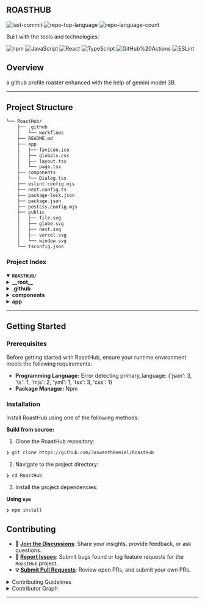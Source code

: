 ## ROASTHUB
<p align="left">
	<img src="https://img.shields.io/github/last-commit/JaswanthRemiel/RoastHub?style=flat&logo=git&logoColor=white&color=0080ff" alt="last-commit">
	<img src="https://img.shields.io/github/languages/top/JaswanthRemiel/RoastHub?style=flat&color=0080ff" alt="repo-top-language">
	<img src="https://img.shields.io/github/languages/count/JaswanthRemiel/RoastHub?style=flat&color=0080ff" alt="repo-language-count">
</p>
<p align="left">Built with the tools and technologies:</p>
<p align="left">
	<img src="https://img.shields.io/badge/npm-CB3837.svg?style=flat&logo=npm&logoColor=white" alt="npm">
	<img src="https://img.shields.io/badge/JavaScript-F7DF1E.svg?style=flat&logo=JavaScript&logoColor=black" alt="JavaScript">
	<img src="https://img.shields.io/badge/React-61DAFB.svg?style=flat&logo=React&logoColor=black" alt="React">
	<img src="https://img.shields.io/badge/TypeScript-3178C6.svg?style=flat&logo=TypeScript&logoColor=white" alt="TypeScript">
	<img src="https://img.shields.io/badge/GitHub%20Actions-2088FF.svg?style=flat&logo=GitHub-Actions&logoColor=white" alt="GitHub%20Actions">
	<img src="https://img.shields.io/badge/ESLint-4B32C3.svg?style=flat&logo=ESLint&logoColor=white" alt="ESLint">
</p>

##  Overview

a github profile roaster enhanced with the help of gemini model 3B.

---

##  Project Structure

```sh
└── RoastHub/
    ├── .github
    │   └── workflows
    ├── README.md
    ├── app
    │   ├── favicon.ico
    │   ├── globals.css
    │   ├── layout.tsx
    │   └── page.tsx
    ├── components
    │   └── Dialog.tsx
    ├── eslint.config.mjs
    ├── next.config.ts
    ├── package-lock.json
    ├── package.json
    ├── postcss.config.mjs
    ├── public
    │   ├── file.svg
    │   ├── globe.svg
    │   ├── next.svg
    │   ├── vercel.svg
    │   └── window.svg
    └── tsconfig.json
```


###  Project Index
<details open>
	<summary><b><code>ROASTHUB/</code></b></summary>
	<details> <!-- __root__ Submodule -->
		<summary><b>__root__</b></summary>
		<blockquote>
			<table>
			<tr>
				<td><b><a href='https://github.com/JaswanthRemiel/RoastHub/blob/master/package-lock.json'>package-lock.json</a></b></td>
				<td><code>❯ REPLACE-ME</code></td>
			</tr>
			<tr>
				<td><b><a href='https://github.com/JaswanthRemiel/RoastHub/blob/master/next.config.ts'>next.config.ts</a></b></td>
				<td><code>❯ REPLACE-ME</code></td>
			</tr>
			<tr>
				<td><b><a href='https://github.com/JaswanthRemiel/RoastHub/blob/master/tsconfig.json'>tsconfig.json</a></b></td>
				<td><code>❯ REPLACE-ME</code></td>
			</tr>
			<tr>
				<td><b><a href='https://github.com/JaswanthRemiel/RoastHub/blob/master/eslint.config.mjs'>eslint.config.mjs</a></b></td>
				<td><code>❯ REPLACE-ME</code></td>
			</tr>
			<tr>
				<td><b><a href='https://github.com/JaswanthRemiel/RoastHub/blob/master/postcss.config.mjs'>postcss.config.mjs</a></b></td>
				<td><code>❯ REPLACE-ME</code></td>
			</tr>
			<tr>
				<td><b><a href='https://github.com/JaswanthRemiel/RoastHub/blob/master/package.json'>package.json</a></b></td>
				<td><code>❯ REPLACE-ME</code></td>
			</tr>
			</table>
		</blockquote>
	</details>
	<details> <!-- .github Submodule -->
		<summary><b>.github</b></summary>
		<blockquote>
			<details>
				<summary><b>workflows</b></summary>
				<blockquote>
					<table>
					<tr>
						<td><b><a href='https://github.com/JaswanthRemiel/RoastHub/blob/master/.github/workflows/nextjs.yml'>nextjs.yml</a></b></td>
						<td><code>❯ REPLACE-ME</code></td>
					</tr>
					</table>
				</blockquote>
			</details>
		</blockquote>
	</details>
	<details> <!-- components Submodule -->
		<summary><b>components</b></summary>
		<blockquote>
			<table>
			<tr>
				<td><b><a href='https://github.com/JaswanthRemiel/RoastHub/blob/master/components/Dialog.tsx'>Dialog.tsx</a></b></td>
				<td><code>❯ REPLACE-ME</code></td>
			</tr>
			</table>
		</blockquote>
	</details>
	<details> <!-- app Submodule -->
		<summary><b>app</b></summary>
		<blockquote>
			<table>
			<tr>
				<td><b><a href='https://github.com/JaswanthRemiel/RoastHub/blob/master/app/layout.tsx'>layout.tsx</a></b></td>
				<td><code>❯ REPLACE-ME</code></td>
			</tr>
			<tr>
				<td><b><a href='https://github.com/JaswanthRemiel/RoastHub/blob/master/app/globals.css'>globals.css</a></b></td>
				<td><code>❯ REPLACE-ME</code></td>
			</tr>
			<tr>
				<td><b><a href='https://github.com/JaswanthRemiel/RoastHub/blob/master/app/page.tsx'>page.tsx</a></b></td>
				<td><code>❯ REPLACE-ME</code></td>
			</tr>
			</table>
		</blockquote>
	</details>
</details>

---
##  Getting Started

###  Prerequisites

Before getting started with RoastHub, ensure your runtime environment meets the following requirements:

- **Programming Language:** Error detecting primary_language: {'json': 3, 'ts': 1, 'mjs': 2, 'yml': 1, 'tsx': 3, 'css': 1}
- **Package Manager:** Npm


###  Installation

Install RoastHub using one of the following methods:

**Build from source:**

1. Clone the RoastHub repository:
```sh
❯ git clone https://github.com/JaswanthRemiel/RoastHub
```

2. Navigate to the project directory:
```sh
❯ cd RoastHub
```

3. Install the project dependencies:


**Using `npm`** &nbsp;

```sh
❯ npm install
```

##  Contributing

- **💬 [Join the Discussions](https://github.com/JaswanthRemiel/RoastHub/discussions)**: Share your insights, provide feedback, or ask questions.
- **🐛 [Report Issues](https://github.com/JaswanthRemiel/RoastHub/issues)**: Submit bugs found or log feature requests for the `RoastHub` project.
- **💡 [Submit Pull Requests](https://github.com/JaswanthRemiel/RoastHub/blob/main/CONTRIBUTING.md)**: Review open PRs, and submit your own PRs.

<details closed>
<summary>Contributing Guidelines</summary>

1. **Fork the Repository**: Start by forking the project repository to your github account.
2. **Clone Locally**: Clone the forked repository to your local machine using a git client.
   ```sh
   git clone https://github.com/JaswanthRemiel/RoastHub
   ```
3. **Create a New Branch**: Always work on a new branch, giving it a descriptive name.
   ```sh
   git checkout -b new-feature-x
   ```
4. **Make Your Changes**: Develop and test your changes locally.
5. **Commit Your Changes**: Commit with a clear message describing your updates.
   ```sh
   git commit -m 'Implemented new feature x.'
   ```
6. **Push to github**: Push the changes to your forked repository.
   ```sh
   git push origin new-feature-x
   ```
7. **Submit a Pull Request**: Create a PR against the original project repository. Clearly describe the changes and their motivations.
8. **Review**: Once your PR is reviewed and approved, it will be merged into the main branch. Congratulations on your contribution!
</details>

<details closed>
<summary>Contributor Graph</summary>
<br>
<p align="left">
   <a href="https://github.com{/JaswanthRemiel/RoastHub/}graphs/contributors">
      <img src="https://contrib.rocks/image?repo=JaswanthRemiel/RoastHub">
   </a>
</p>
</details>

---
